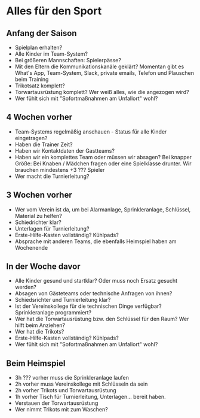Alles für den Sport
===================

Anfang der Saison
-----------------
* Spielplan erhalten?
* Alle Kinder im Team-System? 
* Bei größeren Mannschaften: Spielerpässe?
* Mit den Eltern die Kommunikationskanäle geklärt? Momentan gibt es What's App, Team-System, Slack, private emails, Telefon und Plauschen beim Training
* Trikotsatz komplett?
* Torwartausrüstung komplett? Wer weiß alles, wie die angezogen wird?
* Wer fühlt sich mit "Sofortmaßnahmen am Unfallort" wohl?


4 Wochen vorher
---------------

* Team-Systems regelmäßig anschauen - Status für alle Kinder eingetragen?
* Haben die Trainer Zeit?
* Haben wir Kontaktdaten der Gastteams?
* Haben wir ein komplettes Team oder müssen wir absagen? Bei knapper Größe: Bei Knaben / Mädchen fragen oder eine Spielklasse drunter. Wir brauchen mindestens +3 ??? Spieler
* Wer macht die Turnierleitung?

3 Wochen vorher
---------------

* Wer vom Verein ist da, um bei Alarmanlage, Sprinkleranlage, Schlüssel, Material zu helfen? 
* Schiedrichter klar?
* Unterlagen für Turnierleitung?
* Erste-Hilfe-Kasten vollständig? Kühlpads?
* Absprache mit anderen Teams, die ebenfalls Heimspiel haben am Wochenende

In der Woche davor
------------------

* Alle Kinder gesund und startklar? Oder muss noch Ersatz gesucht werden?
* Absagen von Gästeteams oder technische Anfragen von ihnen?
* Schiedsrichter und Turnierleitung klar?
* Ist der Vereinskollege für die technischen Dinge verfügbar? Sprinkleranlage programmiert?
* Wer hat die Torwartausrüstung bzw. den Schlüssel für den Raum? Wer hilft beim Anziehen?
* Wer hat die Trikots?
* Erste-Hilfe-Kasten vollständig? Kühlpads?
* Wer fühlt sich mit "Sofortmaßnahmen am Unfallort" wohl?


Beim Heimspiel
--------------

* 3h ??? vorher muss die Sprinkleranlage laufen
* 2h vorher muss Vereinskollege mit Schlüsseln da sein
* 2h vorher Trikots und Torwartausrüstung
* 1h vorher Tisch für Turnierleitung, Unterlagen... bereit haben. 
* Verstauen der Torwartausrüstung
* Wer nimmt Trikots mit zum Waschen?



